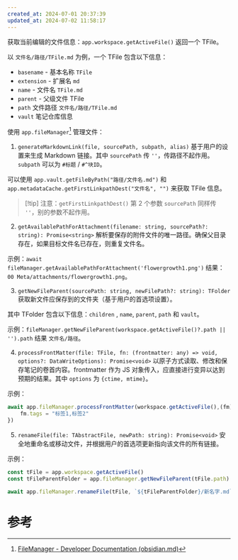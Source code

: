 ```yaml
---
created_at: 2024-07-01 20:37:39
updated_at: 2024-07-02 11:58:17
---
```

获取当前编辑的文件信息：`app.workspace.getActiveFile()` 返回一个 TFile。

以 `文件名/路径/TFile.md` 为例，一个 TFile 包含以下信息：

- `basename` - 基本名称 `TFile`
- `extension` - 扩展名 `md`
- `name` - 文件名 `TFile.md`
- `parent` - 父级文件 TFile
- `path` 文件路径 `文件名/路径/TFile.md`
- `vault` 笔记仓库信息

使用 `app.fileManager`[^1] 管理文件：

1. `generateMarkdownLink(file, sourcePath, subpath, alias)` 基于用户的设置来生成 Markdown 链接。其中 `sourcePath` 传 `''`，传路径不起作用。`subpath` 可以为 `#标题` / `#^块ID`。

可以使用 `app.vault.getFileByPath("路径/文件名.md")` 和 `app.metadataCache.getFirstLinkpathDest("文件名", "")` 来获取 TFile 信息。

>[!tip] 注意：`getFirstLinkpathDest()` 第 2 个参数 `sourcePath` 同样传 `''`，别的参数不起作用。

2. `getAvailablePathForAttachment(filename: string, sourcePath?: string): Promise<string>` 解析要保存的附件文件的唯一路径。确保父目录存在，如果目标文件名已存在，则重复文件名。

示例：`await fileManager.getAvailablePathForAttachment('flowergrowth1.png')` 结果：`00 Meta/attachments/flowergrowth1.png`。

3. `getNewFileParent(sourcePath: string, newFilePath?: string): TFolder` 获取新文件应保存到的文件夹（基于用户的首选项设置）。

其中 TFolder 包含以下信息：`children` , `name`, `parent`, `path` 和 `vault`。

示例：`fileManager.getNewFileParent(workspace.getActiveFile()?.path || '').path` 结果 `文件名/路径`。

4. `processFrontMatter(file: TFile, fn: (frontmatter: any) => void, options?: DataWriteOptions): Promise<void>` 以原子方式读取、修改和保存笔记的卷首内容。frontmatter 作为 JS 对象传入，应直接进行变异以达到预期的结果。其中 `options` 为 `{ctime, mtime}`。

示例：

```js
await app.fileManager.processFrontMatter(workspace.getActiveFile(),(fm) => {
    fm.tags = "标签1,标签2"
})
```

5. `renameFile(file: TAbstractFile, newPath: string): Promise<void>` 安全地重命名或移动文件，并根据用户的首选项更新指向该文件的所有链接。

示例：

```js
const tFile = app.workspace.getActiveFile()
const tFileParentFolder = app.fileManager.getNewFileParent(tFile.path).path

await app.fileManager.renameFile(tFile, `${tFileParentFolder}/新名字.md`)
```
# 参考

[^1]: [FileManager - Developer Documentation (obsidian.md)](https://docs.obsidian.md/Reference/TypeScript+API/FileManager)